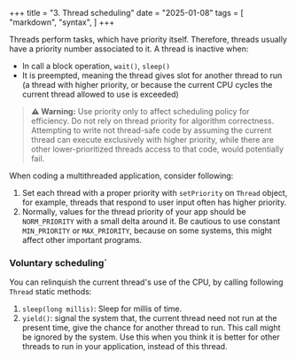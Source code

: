 +++
title = "3. Thread scheduling"
date = "2025-01-08"
tags = [
    "markdown",
    "syntax",
]
+++

Threads perform tasks, which have priority itself. Therefore, threads usually have a priority number associated to it. A thread is inactive when:
+ In call a block operation, `wait()`, `sleep()`
+ It is preempted, meaning the thread gives slot for another thread to run (a thread with higher priority, or because the current CPU cycles the current
thread allowed to use is exceeded)

> **⚠️ Warning:**
> Use priority only to affect scheduling policy for efficiency. Do not rely on thread priority for algorithm correctness. Attempting to write
> not thread-safe code by assuming the current thread can execute exclusively with higher priority, while there are other lower-prioritized threads
> access to that code, would potentially fail.

When coding a multithreaded application, consider following:
1. Set each thread with a proper priority with `setPriority` on `Thread` object, for example, 
threads that respond to user input often has higher priority.
2. Normally, values for the thread priority of your app should be `NORM_PRIORITY` with a small delta around it. Be cautious to use constant
`MIN_PRIORITY` or `MAX_PRIORITY`, because on some systems, this might affect other important programs.

### Voluntary scheduling`
You can relinquish the current thread's use of the CPU, by calling following `Thread` static methods:
1. `sleep(long millis)`: Sleep for millis of time.
2. `yield()`: signal the system that, the current thread need not run at the present time, give the chance for another thread to run.
This call might be ignored by the system. Use this when you think it is better for other threads to run in your application, instead of this thread.
